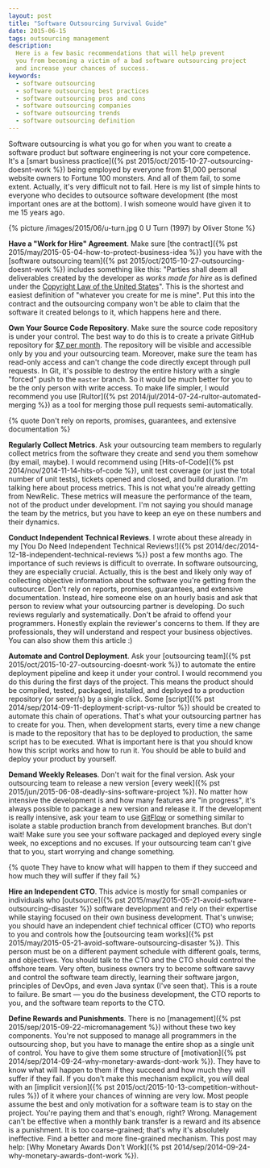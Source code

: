 ```yaml
---
layout: post
title: "Software Outsourcing Survival Guide"
date: 2015-06-15
tags: outsourcing management
description:
  Here is a few basic recommendations that will help prevent
  you from becoming a victim of a bad software outsourcing project
  and increase your chances of success.
keywords:
  - software outsourcing
  - software outsourcing best practices
  - software outsourcing pros and cons
  - software outsourcing companies
  - software outsourcing trends
  - software outsourcing definition
---
```


Software outsourcing is what you go for when you want to create
a software product but software engineering is not your core
competence. It's a [smart business practice]({% pst 2015/oct/2015-10-27-outsourcing-doesnt-work %})
being employed by everyone
from $1,000 personal website owners to Fortune 100 monsters.
And all of them fail, to some extent. Actually, it's very difficult
not to fail. Here is my list of simple hints to everyone who
decides to outsource software development (the most important ones are
at the bottom). I wish someone would have given it to me 15 years ago.

<!--more-->

{% picture /images/2015/06/u-turn.jpg 0 U Turn (1997) by Oliver Stone %}

**Have a "Work for Hire" Agreement**.
Make sure [the contract]({% pst 2015/may/2015-05-04-how-to-protect-business-idea %})
you have with the [software outsourcing team]({% pst 2015/oct/2015-10-27-outsourcing-doesnt-work %})
includes something like this: "Parties shall deem all deliverables created by
the developer as _works made for hire_ as is defined under the
[Copyright Law of the United States](http://www.copyright.gov/title17/)".
This is the shortest and easiest definition of "whatever you create
for me is mine". Put this into the contract and the outsourcing company
won't be able to claim that the software it created belongs to it,
which happens here and there.

**Own Your Source Code Repository**.
Make sure the source code repository is under your control. The best
way to do this is to create a private GitHub repository for
[$7 per month](https://github.com/pricing). The repository will be visible and
accessible only by you and your outsourcing team. Moreover, make sure
the team has read-only access and can't change the code directly except
through pull requests. In Git, it's possible to destroy the entire history
with a single "forced" push to the `master` branch. So it would be much better
for you to be the only person with write access. To make life simpler,
I would recommend you use [Rultor]({% pst 2014/jul/2014-07-24-rultor-automated-merging %})
as a tool for merging those pull requests semi-automatically.

{% quote Don't rely on reports, promises, guarantees, and extensive documentation %}

**Regularly Collect Metrics**.
Ask your outsourcing team members to regularly collect metrics from the software
they create and send you them somehow (by email, maybe). I would recommend using
[Hits-of-Code]({% pst 2014/nov/2014-11-14-hits-of-code %}),
unit test coverage (or just the total number of unit tests), tickets opened and closed,
and build duration. I'm talking here about process metrics. This is not what
you're already getting from NewRelic. These metrics will measure the
performance of the team, not of the product under development. I'm not saying
you should manage the team by the metrics, but you have to keep
an eye on these numbers and their dynamics.

**Conduct Independent Technical Reviews**.
I wrote about these already in my
[You Do Need Independent Technical Reviews!]({% pst 2014/dec/2014-12-18-independent-technical-reviews %})
post a few months ago. The importance of such reviews is difficult
to overrate. In software outsourcing, they are especially crucial.
Actually, this is the best and likely only way of collecting
objective information about the software you're getting from the outsourcer.
Don't rely on reports, promises, guarantees, and extensive documentation.
Instead, hire someone else on an hourly basis and ask that person
to review what your outsourcing partner is developing. Do such reviews
regularly and systematically. Don't be afraid to offend your programmers.
Honestly explain the reviewer's concerns to them. If they are professionals, they
will understand and respect your business objectives.
You can also show them this article :)

**Automate and Control Deployment**.
Ask your
[outsourcing team]({% pst 2015/oct/2015-10-27-outsourcing-doesnt-work %})
to automate the entire deployment pipeline and
keep it under your control. I would recommend you do this during the first
days of the project. This means the product should be compiled, tested,
packaged, installed, and deployed to a production repository (or server/s) by
a single click. Some
[script]({% pst 2014/sep/2014-09-11-deployment-script-vs-rultor %})
should be created to automate this chain
of operations. That's what your outsourcing partner has to create for you.
Then, when development starts, every time a new change is made to the
repository that has to be deployed to production, the same script has
to be executed. What is important here is that you should know how
this script works and how to run it. You should be able to build and deploy your
product by yourself.

**Demand Weekly Releases**.
Don't wait for the final version. Ask your outsourcing team to release
a new version
[every week]({% pst 2015/jun/2015-06-08-deadly-sins-software-project %}).
No matter how intensive the development is and
how many features are "in progress", it's always possible to package
a new version and release it. If the development is really intensive,
ask your team to use
[GitFlow](http://nvie.com/posts/a-successful-git-branching-model/)
or something similar to isolate a stable
production branch from development branches. But don't wait! Make sure
you see your software packaged and deployed every single week, no exceptions
and no excuses. If your outsourcing team can't give that to you, start worrying
and change something.

{% quote They have to know what will happen to them if they succeed and how much they will suffer if they fail %}

**Hire an Independent CTO**.
This advice is mostly for small companies or individuals who
[outsource]({% pst 2015/may/2015-05-21-avoid-software-outsourcing-disaster %})
software development and rely on their expertise while staying focused
on their own business development. That's unwise; you should have an independent
chief technical officer (CTO) who reports to you and controls how the
[outsourcing team works]({% pst 2015/may/2015-05-21-avoid-software-outsourcing-disaster %}).
This person must be on a different payment
schedule with different goals, terms, and objectives. You should talk to
the CTO and the CTO should control the offshore team. Very often,
business owners try to become software savvy and control the software
team directly, learning their software jargon, principles of DevOps,
and even Java syntax (I've seen that). This is a route to failure.
Be smart &mdash; you do the business development, the CTO reports to you,
and the software team reports to the CTO.

**Define Rewards and Punishments**.
There is no
[management]({% pst 2015/sep/2015-09-22-micromanagement %})
without these two key components. You're not supposed
to manage all programmers in the outsourcing shop, but you have to manage
the entire shop as a single unit of control. You have to give them some
structure of
[motivation]({% pst 2014/sep/2014-09-24-why-monetary-awards-dont-work %}).
They have to know what will happen to them
if they succeed and how much they will suffer if they fail. If you don't
make this mechanism explicit, you will deal with an
[implicit version]({% pst 2015/oct/2015-10-13-competition-without-rules %})
of it where your chances of winning are very low. Most people assume the best
and only motivation for a software team is to stay on the project. You're
paying them and that's enough, right? Wrong. Management can't be effective
when a monthly bank transfer is a reward and its absence is a punishment.
It is too coarse-grained; that's why it's absolutely ineffective. Find a better and
more fine-grained mechanism. This post may help:
[Why Monetary Awards Don't Work]({% pst 2014/sep/2014-09-24-why-monetary-awards-dont-work %}).

